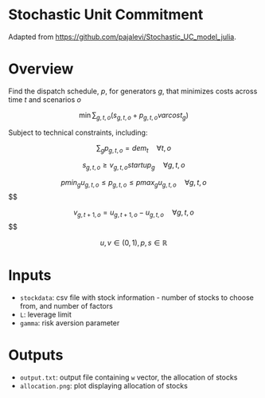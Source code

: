 # Stochastic Unit Commitment

Adapted from https://github.com/pajalevi/Stochastic_UC_model_julia.

# Overview

Find the dispatch schedule, $p$, for generators $g$, that minimizes costs across time $t$ and scenarios $o$

$$\min\sum_{g,t,o}(s_{g,t,o}+p_{g,t,o} varcost_g)$$

Subject to technical constraints, including:

$$\sum_g p_{g,t,o}={dem}_t\quad\forall t,o$$

$$s_{g,t,o}\geq v_{g,t,o}startup_g\quad\forall g,t,o$$

$$pmin_g u_{g,t,o} \leq p_{g,t,o} \leq pmax_g u_{g,t,o}\quad\forall g,t,o$$$$

$$v_{g,t+1,o}=u_{g,t+1,o}-u_{g,t,o}\quad\forall g,t,o$$$$

$$u,v\in(0,1),p,s\in\mathbb{R}$$




# Inputs

* `stockdata`: csv file with stock information - number of stocks to choose from, and number of factors
* `L`: leverage limit
* `gamma`: risk aversion parameter


# Outputs

* `output.txt`: output file containing `w` vector, the allocation of stocks
* `allocation.png`: plot displaying allocation of stocks